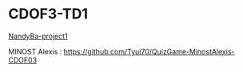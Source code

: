 # CDOF3-TD1

[NandyBa-project1](https://github.com/Decentralized-System/CDOF1-TD2)

MINOST Alexis : https://github.com/Tyui70/QuizGame-MinostAlexis-CDOF03
